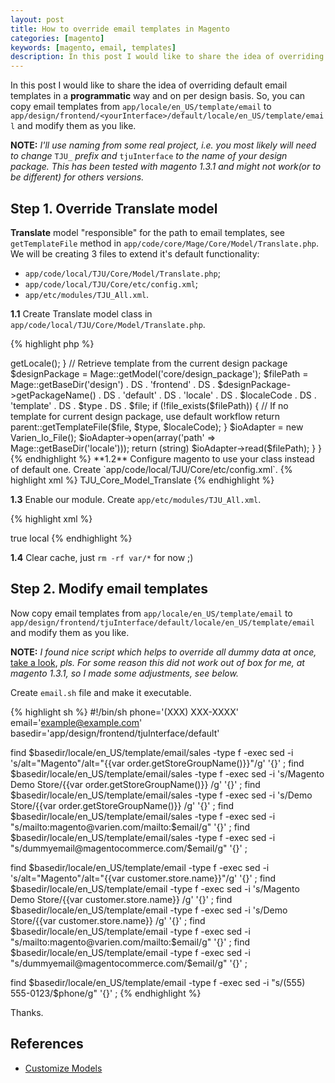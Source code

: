 ```yaml
---
layout: post
title: How to override email templates in Magento
categories: [magento]
keywords: [magento, email, templates]
description: In this post I would like to share the idea of overriding default email templates in  a programmatic way and on per design basis in Magento - opensource eCommerce.
---
```


In this post I would like to share the idea of overriding default email templates in  a **programmatic** way and on per design basis. So, you can copy email templates from `app/locale/en_US/template/email` to `app/design/frontend/<yourInterface>/default/locale/en_US/template/email` and modify them as you like.

**NOTE:** _I'll use naming from some real project, i.e. you most likely will need to change_ `TJU_` _prefix and_ `tjuInterface` _to the name of your design package._ _This has been tested with magento 1.3.1 and might not work(or to be different) for others versions._

## Step 1. Override Translate model

**Translate** model "responsible" for the path to email templates, see `getTemplateFile` method in `app/code/core/Mage/Core/Model/Translate.php`. We will be creating 3 files to extend it's default functionality:

 * `app/code/local/TJU/Core/Model/Translate.php`;
 * `app/code/local/TJU/Core/etc/config.xml`;
 * `app/etc/modules/TJU_All.xml`.

**1.1** Create Translate model class in `app/code/local/TJU/Core/Model/Translate.php`.

{% highlight php %}
<?php
class TJU_Core_Model_Translate extends Mage_Core_Model_Translate
{

    /**
     * Retrieve translated template file
     * Try current design package first
     *
     * @param string $file
     * @param string $type
     * @param string $localeCode
     * @return string
     */
    public function getTemplateFile($file, $type, $localeCode=null)
    {
        if (is_null($localeCode) || preg_match('/[^a-zA-Z_]/', $localeCode)) {
            $localeCode = $this->getLocale();
        }

        // Retrieve template from the current design package
        $designPackage = Mage::getModel('core/design_package');
        $filePath = Mage::getBaseDir('design')  . DS . 'frontend' . DS
                  . $designPackage->getPackageName() . DS . 'default' . DS . 'locale' . DS
                  . $localeCode . DS . 'template' . DS . $type . DS . $file;

        if (!file_exists($filePath)) { // If no template for current design package, use default workflow
            return parent::getTemplateFile($file, $type, $localeCode);
        }

        $ioAdapter = new Varien_Io_File();
        $ioAdapter->open(array('path' => Mage::getBaseDir('locale')));

        return (string) $ioAdapter->read($filePath);
    }
}
{% endhighlight %}

**1.2** Configure magento to use your class instead of default one. Create `app/code/local/TJU/Core/etc/config.xml`.

{% highlight xml %}
<?xml version="1.0"?>
<config>
    <global>
        <models>
            <core>
                <rewrite>
                  <translate>TJU_Core_Model_Translate</translate>
                </rewrite>
            </core>
        </models>
    </global>
</config>
{% endhighlight %}

**1.3** Enable our module. Create `app/etc/modules/TJU_All.xml`.

{% highlight xml %}
<?xml version="1.0"?>
<config>
     <modules>
        <TJU_Core>
            <active>true</active>
            <codePool>local</codePool>
        </TJU_Core>
     </modules>
</config>
{% endhighlight %}

**1.4** Clear cache, just `rm -rf var/*` for now ;)

## Step 2. Modify email templates

Now copy email templates from `app/locale/en_US/template/email` to `app/design/frontend/tjuInterface/default/locale/en_US/template/email` and modify them as you like.

**NOTE:** _I found nice script which helps to override all dummy data at once,_ [take a look](http://www.bearsols.com/how-to-change-the-magento-email-templates-a103.html), _pls. For some reason this did not work out of box for me, at magento 1.3.1, so I made some adjustments, see below._

Create `email.sh` file and make it executable.

{% highlight sh %}
#!/bin/sh
phone='(XXX) XXX-XXXX'
email='example@example.com'
basedir='app/design/frontend/tjuInterface/default'

find $basedir/locale/en_US/template/email/sales -type f -exec sed -i 's/alt="Magento"/alt="{{var order.getStoreGroupName()}}"/g' '{}' \;
find $basedir/locale/en_US/template/email/sales -type f -exec sed -i 's/Magento Demo Store/{{var order.getStoreGroupName()}} /g' '{}' \;
find $basedir/locale/en_US/template/email/sales -type f -exec sed -i 's/Demo Store/{{var order.getStoreGroupName()}} /g' '{}' \;
find $basedir/locale/en_US/template/email/sales -type f -exec sed -i "s/mailto:magento@varien.com/mailto:$email/g" '{}' \;
find $basedir/locale/en_US/template/email/sales -type f -exec sed -i "s/dummyemail@magentocommerce.com/$email/g" '{}' \;

find $basedir/locale/en_US/template/email -type f -exec sed -i 's/alt="Magento"/alt="{{var customer.store.name}}"/g' '{}' \;
find $basedir/locale/en_US/template/email -type f -exec sed -i 's/Magento Demo Store/{{var customer.store.name}} /g' '{}' \;
find $basedir/locale/en_US/template/email -type f -exec sed -i 's/Demo Store/{{var customer.store.name}} /g' '{}' \;
find $basedir/locale/en_US/template/email -type f -exec sed -i "s/mailto:magento@varien.com/mailto:$email/g" '{}' \;
find $basedir/locale/en_US/template/email -type f -exec sed -i "s/dummyemail@magentocommerce.com/$email/g" '{}' \;

find $basedir/locale/en_US/template/email -type f -exec sed -i "s/(555) 555-0123/$phone/g" '{}' \;
{% endhighlight %}

Thanks.

## References

 * [Customize Models](http://www.magentocommerce.com/wiki/how-to/customize_part_of_configuration#models)

